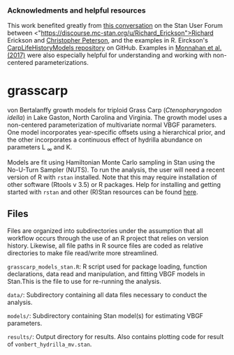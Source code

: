 ### Acknowledments and helpful resources
This work benefited greatly from <a href="https://discourse.mc-stan.org/t/von-bertalanffy-model-with-multivariate-priors/4055">this conversation</a> on the Stan User Forum between <"https://discourse.mc-stan.org/u/Richard_Erickson">Richard Erickson</a> and <a href="https://discourse.mc-stan.org/u/Christopher-Peterson">Christopher Peterson</a>, and the examples in R. Eirckson's <a href = "https://github.com/rerickson-usgs/CarpLifeHistoryModels">CarpLifeHistoryModels repository</a> on GitHub. Examples in <a href = "https://besjournals.onlinelibrary.wiley.com/doi/epdf/10.1111/2041-210X.12681">Monnahan et al. (2017)</a> were also especially helpful for understanding and working with non-centered parameterizations.

# grasscarp

von Bertalanffy growth models for triploid Grass Carp (*Ctenopharyngodon idella*) in Lake Gaston, North Carolina and Virginia. The growth model uses a non-centered parameterization of multivariate normal VBGF parameters. One model incorporates year-specific offsets using a hierarchical prior, and the other incorporates a continuous effect of hydrilla abundance on parameters L <sub>$\infty$</sub> and K.

Models are fit using Hamiltonian Monte Carlo sampling in Stan using the No-U-Turn Sampler (NUTS). To run the analysis, the user will need a recent version of R with `rstan` installed. Note that this may require installation of other software (Rtools v 3.5) or R packages. Help for installing and getting started with `rstan` and other (R)Stan resources can be found <a href="https://mc-stan.org/users/interfaces/rstan">here</a>. 


## Files

Files are organized into subdirectories under the assumption that all workflow occurs through the use of an R project that relies on version history. Likewise, all file paths in R source files are coded as relative directories to make file read/write more streamlined.

`grasscarp_models_stan.R`: R script used for package loading, function declarations, data read and manipulation, and fitting VBGF models in Stan.This is the file to use for re-running the analysis.

`data/`: Subdirectory containing all data files necessary to conduct the analysis.

`models/`: Subdirectory containing Stan model(s) for estimating VBGF parameters.

`results/`: Output directory for results. Also contains plotting code for result of `vonbert_hydrilla_mv.stan`.
